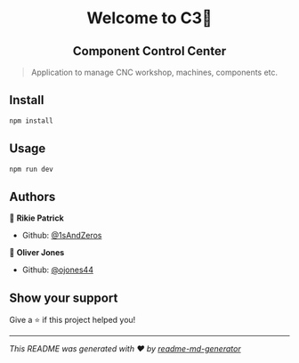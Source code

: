 <h1 align="center">Welcome to C3👋</h1>
<h2 align="center">Component Control Center</h2>
<p>

</p>

> Application to manage CNC workshop, machines, components etc.

## Install

```sh
npm install
```

## Usage

```sh
npm run dev
```

## Authors

👤 **Rikie Patrick**
* Github: [@1sAndZeros](https://github.com/1sAndZeros)

👤 **Oliver Jones**
* Github: [@ojones44](https://github.com/ojones44)

## Show your support

Give a ⭐️ if this project helped you!

***
_This README was generated with ❤️ by [readme-md-generator](https://github.com/kefranabg/readme-md-generator)_